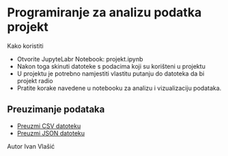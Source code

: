 # Programiranje za analizu podatka projekt

Kako koristiti
- Otvorite JupyteLabr Notebook: projekt.ipynb
- Nakon toga skinuti datoteke s podacima koji su korišteni u projektu
- U projektu je potrebno namjestiti vlastitu putanju do datoteka da bi projekt radio
- Pratite korake navedene u notebooku za analizu i vizualizaciju podataka.

## Preuzimanje podataka

- [Preuzmi CSV datoteku](putanja/do/csv/datoteke/datoteka.csv)
- [Preuzmi JSON datoteku](putanja/do/json/datoteke/datoteka.json)


Autor
Ivan Vlašić
